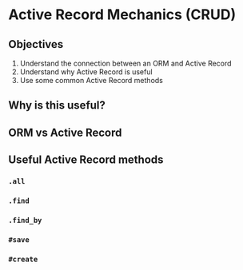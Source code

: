 # Active Record Mechanics (CRUD)

## Objectives
1. Understand the connection between an ORM and Active Record
2. Understand why Active Record is useful
3. Use some common Active Record methods

## Why is this useful?

## ORM vs Active Record

## Useful Active Record methods
### `.all`
### `.find` 
### `.find_by`
### `#save` 
### `#create`